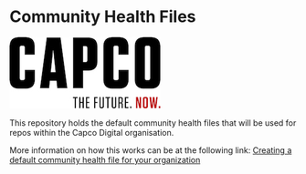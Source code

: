 # Community Health Files

![Capco](assets/capco_logo.jpg)

This repository holds the default community health files that will be used for repos within the Capco Digital organisation.  

More information on how this works can be at the following link:
[Creating a default community health file for your organization](https://help.github.com/en/articles/creating-a-default-community-health-file-for-your-organization)
